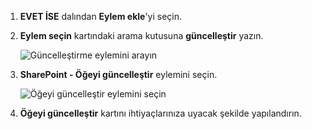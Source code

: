 1. **EVET İSE** dalından **Eylem ekle**'yi seçin.
2. **Eylem seçin** kartındaki arama kutusuna **güncelleştir** yazın.
   
    ![Güncelleştirme eylemini arayın](includes/media/modern-approvals/search-update-item.png)
3. **SharePoint - Öğeyi güncelleştir** eylemini seçin.
   
    ![Öğeyi güncelleştir eylemini seçin](includes/media/modern-approvals/select-update-item-yes.png)
4. **Öğeyi güncelleştir** kartını ihtiyaçlarınıza uyacak şekilde yapılandırın.

